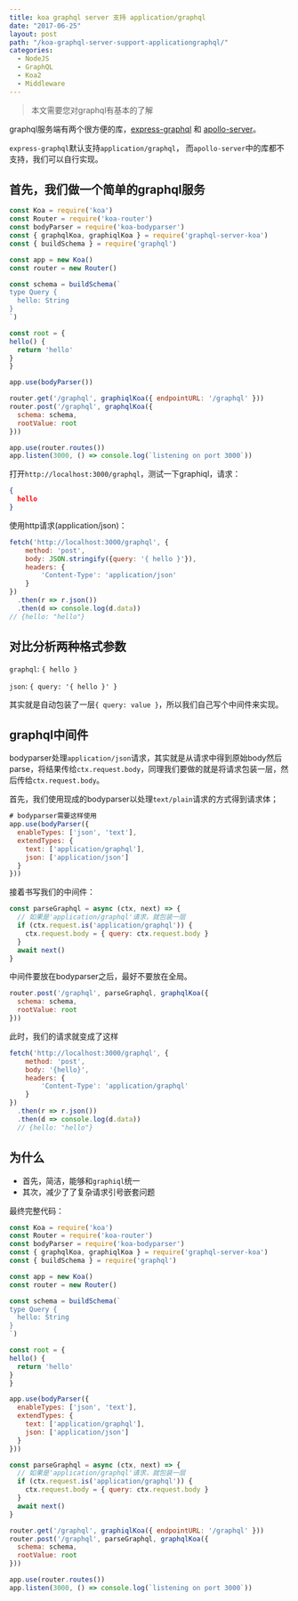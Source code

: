 ```yaml
---
title: koa graphql server 支持 application/graphql
date: "2017-06-25"
layout: post
path: "/koa-graphql-server-support-applicationgraphql/"
categories:
  - NodeJS
  - GraphQL
  - Koa2
  - Middleware
---
```


> 本文需要您对graphql有基本的了解

graphql服务端有两个很方便的库，[express-graphql](https://github.com/graphql/express-graphql) 和 [apollo-server](https://github.com/apollographql/apollo-server)。

`express-graphql`默认支持`application/graphql`， 而`apollo-server`中的库都不支持，我们可以自行实现。

<!--more-->

## 首先，我们做一个简单的graphql服务

```js
const Koa = require('koa')
const Router = require('koa-router')
const bodyParser = require('koa-bodyparser')
const { graphqlKoa, graphiqlKoa } = require('graphql-server-koa')
const { buildSchema } = require('graphql')

const app = new Koa()
const router = new Router()

const schema = buildSchema(`
type Query {
  hello: String
}
`)

const root = {
hello() {
  return 'hello'
}
}

app.use(bodyParser())

router.get('/graphql', graphiqlKoa({ endpointURL: '/graphql' }))
router.post('/graphql', graphqlKoa({
  schema: schema,
  rootValue: root
}))

app.use(router.routes())
app.listen(3000, () => console.log(`listening on port 3000`))
```

打开`http://localhost:3000/graphql`，测试一下graphiql，请求：

```json
{
  hello
}
```

使用http请求(application/json)：
```js
fetch('http://localhost:3000/graphql', {
    method: 'post',
    body: JSON.stringify({query: '{ hello }'}),
    headers: {
        'Content-Type': 'application/json'
    }
})
  .then(r => r.json())
  .then(d => console.log(d.data))
// {hello: "hello"}
```

## 对比分析两种格式参数

`graphql`: `{ hello }`

`json`: `{ query: '{ hello }' }`

其实就是自动包装了一层`{ query: value }`，所以我们自己写个中间件来实现。

## graphql中间件

bodyparser处理`application/json`请求，其实就是从请求中得到原始body然后parse，将结果传给`ctx.request.body`，同理我们要做的就是将请求包装一层，然后传给`ctx.request.body`。

首先，我们使用现成的bodyparser以处理`text/plain`请求的方式得到请求体；
```js
# bodyparser需要这样使用
app.use(bodyParser({
  enableTypes: ['json', 'text'],
  extendTypes: {
    text: ['application/graphql'],
    json: ['application/json']
  }
}))
```
接着书写我们的中间件：
```js
const parseGraphql = async (ctx, next) => {
  // 如果是'application/graphql'请求，就包装一层
  if (ctx.request.is('application/graphql')) {
    ctx.request.body = { query: ctx.request.body }
  }
  await next()
}
```
中间件要放在bodyparser之后，最好不要放在全局。
```js
router.post('/graphql', parseGraphql, graphqlKoa({
  schema: schema,
  rootValue: root
}))
```
此时，我们的请求就变成了这样
```js
fetch('http://localhost:3000/graphql', {
    method: 'post',
    body: '{hello}',
    headers: {
        'Content-Type': 'application/graphql'
    }
})
  .then(r => r.json())
  .then(d => console.log(d.data))
  // {hello: "hello"}
```

## 为什么

- 首先，简洁，能够和`graphiql`统一
- 其次，减少了了复杂请求引号嵌套问题

最终完整代码：
```js
const Koa = require('koa')
const Router = require('koa-router')
const bodyParser = require('koa-bodyparser')
const { graphqlKoa, graphiqlKoa } = require('graphql-server-koa')
const { buildSchema } = require('graphql')

const app = new Koa()
const router = new Router()

const schema = buildSchema(`
type Query {
  hello: String
}
`)

const root = {
hello() {
  return 'hello'
}
}

app.use(bodyParser({
  enableTypes: ['json', 'text'],
  extendTypes: {
    text: ['application/graphql'],
    json: ['application/json']
  }
}))

const parseGraphql = async (ctx, next) => {
  // 如果是'application/graphql'请求，就包装一层
  if (ctx.request.is('application/graphql')) {
    ctx.request.body = { query: ctx.request.body }
  }
  await next()
}

router.get('/graphql', graphiqlKoa({ endpointURL: '/graphql' }))
router.post('/graphql', parseGraphql, graphqlKoa({
  schema: schema,
  rootValue: root
}))

app.use(router.routes())
app.listen(3000, () => console.log(`listening on port 3000`))
```
